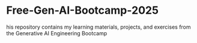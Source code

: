 # Free-Gen-AI-Bootcamp-2025
his repository contains my learning materials, projects, and exercises from the Generative AI Engineering Bootcamp
